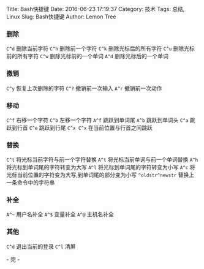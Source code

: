 Title: Bash快捷键
Date: 2016-06-23 17:19:37
Category: 技术
Tags: 总结, Linux
Slug: Bash快捷键
Author: Lemon Tree

### **删除**

`C^d`    删除当前字符
`C^h`    删除前一个字符
`C^k`    删除光标后的所有字符
`C^u`    删除光标前的所有字符
`C^w`    删除光标前的一个单词
`A^d`    删除光标后的一个单词

### **撤销**

`C^y`    恢复上次删除的字符
`C^?`    撤销前一次输入
`A^r`    撤销前一次动作

### **移动**

`C^f`    右移一个字符
`C^b`    左移一个字符
`A^f`    跳跃到单词尾
`A^b`    跳跃到单词头
`C^a`    跳跃到行首
`C^e`    跳跃到行尾
`C^x C^x`    在当前位置与行首之间跳跃

### **替换**

`C^t`    将光标当前字符与前一个字符替换
`A^t`    将光标当前单词与前一个单词替换
`A^h`    将光标到单词尾的字符转变为大写
`A^l`    将光标到单词尾的字符转变为小写
`A^c`    将光标当前位置的字符变为大写,到单词尾的部分变为小写
`^oldstr^newstr`    替换上一条命令中的字符串

### **补全**

`A^~`    用户名补全
`A^$`    变量补全
`A^@`    主机名补全

### **其他**

`C^d`    退出当前的登录
`C^l`    清屏

\- 完 -

